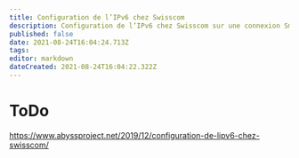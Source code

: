 ```yaml
---
title: Configuration de l’IPv6 chez Swisscom
description: Configuration de l’IPv6 chez Swisscom sur une connexion Smart Business Connect
published: false
date: 2021-08-24T16:04:24.713Z
tags: 
editor: markdown
dateCreated: 2021-08-24T16:04:22.322Z
---
```


# ToDo
https://www.abyssproject.net/2019/12/configuration-de-lipv6-chez-swisscom/
